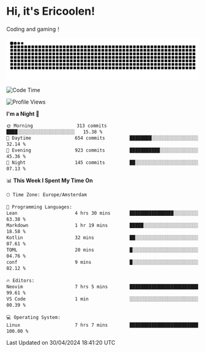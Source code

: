# Hi, it's Ericoolen!
Coding and gaming！

<picture>
  <source media="(prefers-color-scheme: dark)" srcset="https://raw.githubusercontent.com/Eric-Song-Nop/Eric-Song-Nop/output/github-contribution-grid-snake-dark.svg">
  <source media="(prefers-color-scheme: light)" srcset="https://raw.githubusercontent.com/Eric-Song-Nop/Eric-Song-Nop/output/github-contribution-grid-snake.svg">
  <img alt="github contribution grid snake animation" src="https://raw.githubusercontent.com/Eric-Song-Nop/Eric-Song-Nop/output/github-contribution-grid-snake.svg">
</picture>

<!--START_SECTION:waka-->
![Code Time](http://img.shields.io/badge/Code%20Time-1%2C319%20hrs%2027%20mins-blue)

![Profile Views](http://img.shields.io/badge/Profile%20Views-19-blue)

**I'm a Night 🦉** 

```text
🌞 Morning                313 commits         ████░░░░░░░░░░░░░░░░░░░░░   15.38 % 
🌆 Daytime                654 commits         ████████░░░░░░░░░░░░░░░░░   32.14 % 
🌃 Evening                923 commits         ███████████░░░░░░░░░░░░░░   45.36 % 
🌙 Night                  145 commits         ██░░░░░░░░░░░░░░░░░░░░░░░   07.13 % 
```


📊 **This Week I Spent My Time On** 

```text
🕑︎ Time Zone: Europe/Amsterdam

💬 Programming Languages: 
Lean                     4 hrs 30 mins       ████████████████░░░░░░░░░   63.38 % 
Markdown                 1 hr 19 mins        █████░░░░░░░░░░░░░░░░░░░░   18.58 % 
Kotlin                   32 mins             ██░░░░░░░░░░░░░░░░░░░░░░░   07.61 % 
TOML                     20 mins             █░░░░░░░░░░░░░░░░░░░░░░░░   04.76 % 
conf                     9 mins              █░░░░░░░░░░░░░░░░░░░░░░░░   02.12 % 

🔥 Editors: 
Neovim                   7 hrs 5 mins        █████████████████████████   99.61 % 
VS Code                  1 min               ░░░░░░░░░░░░░░░░░░░░░░░░░   00.39 % 

💻 Operating System: 
Linux                    7 hrs 7 mins        █████████████████████████   100.00 % 
```


 Last Updated on 30/04/2024 18:41:20 UTC
<!--END_SECTION:waka-->
